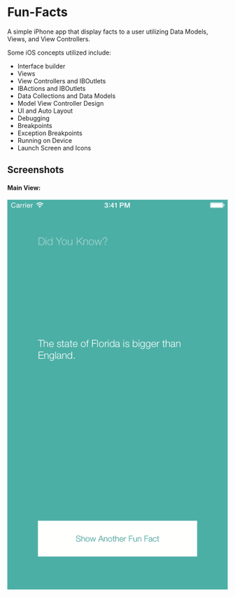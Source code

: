 # Fun-Facts

A simple iPhone app that display facts to a user utilizing Data Models, Views, and View Controllers.

Some iOS concepts utilized include:

- Interface builder
- Views
- View Controllers and IBOutlets
- IBActions and IBOutlets
- Data Collections and Data Models
- Model View Controller Design
- UI and Auto Layout
- Debugging
- Breakpoints
- Exception Breakpoints
- Running on Device
- Launch Screen and Icons

## Screenshots

#### Main View:

![alt tag](https://github.com/brandonlee503/Fun-Facts/raw/master/Fun%20Facts%20Screenshot.png)
